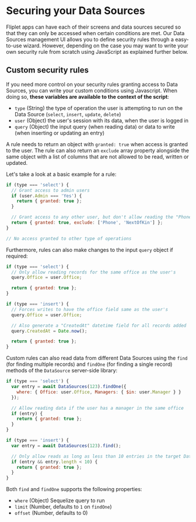 # Securing your Data Sources

Fliplet apps can have each of their screens and data sources secured so that they can only be accessed when certain conditions are met. Our Data Sources management UI allows you to define security rules through a easy-to-use wizard. However, depending on the case you may want to write your own security rule from scratch using JavaScript as explained further below.

## Custom security rules

If you need more control on your security rules granting access to Data Sources, you can write your custom conditions using Javascript. When doing so, **these variables are available to the context of the script**:

- `type` (String) the type of operation the user is attempting to run on the Data Source (`select`, `insert`, `update`, `delete`)
- `user` (Object) the user's session with its data, when the user is logged in
- `query` (Object) the input query (when reading data) or data to write (when inserting or updating an entry)

A rule needs to return an object with `granted: true` when access is granted to the user. The rule can also return an `exclude` array property alongside the same object with a list of columns that are not allowed to be read, written or updated.

Let's take a look at a basic example for a rule:

```js
if (type === 'select') {
  // Grant access to admin users
  if (user.Admin === 'Yes') {
    return { granted: true };
  }

  // Grant access to any other user, but don't allow reading the "Phone" and "NextOfKin" columns
  return { granted: true, exclude: ['Phone', 'NextOfKin'] };
}

// No access granted to other type of operations
```

Furthermore, rules can also make changes to the input `query` object if required:

```js
if (type === 'select') {
  // Only allow reading records for the same office as the user's
  query.Office = user.Office;

  return { granted: true };
}

if (type === 'insert') {
  // Forces writes to have the office field same as the user's
  query.Office = user.Office;

  // Also generate a "CreatedAt" datetime field for all records added
  query.CreatedAt = Date.now();

  return { granted: true };
}
```

Custom rules can also read data from different Data Sources using the `find` (for finding multiple records) and `findOne` (for finding a single record) methods of the `DataSource` server-side library:

```js
if (type === 'select') {
  var entry = await DataSources(123).findOne({
    where: { Office: user.Office, Managers: { $in: user.Manager } }
  });

  // Allow reading data if the user has a manager in the same office
  if (entry) {
    return { granted: true };
  }
}

if (type === 'insert') {
  var entry = await DataSources(123).find();

  // Only allow reads as long as less than 10 entries in the target Data Source
  if (entry && entry.length < 10) {
    return { granted: true };
  }
}
```

Both `find` and `findOne` supports the following properties:

- `where` (Object) Sequelize query to run
- `limit` (Number, defaults to `1` on `findOne`)
- `offset` (Number, defaults to 0)